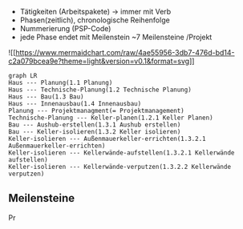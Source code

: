 - Tätigkeiten (Arbeitspakete) -> immer mit Verb
- Phasen(zeitlich), chronologische Reihenfolge
- Nummerierung (PSP-Code)
- jede Phase endet mit Meilenstein
	~7 Meilensteine /Projekt

![[https://www.mermaidchart.com/raw/4ae55956-3db7-476d-bd14-c2a079bcea9e?theme=light&version=v0.1&format=svg]]

```mermaid
graph LR
Haus --- Planung(1.1 Planung)
Haus --- Technische-Planung(1.2 Technische Planung)
Haus --- Bau(1.3 Bau)
Haus --- Innenausbau(1.4 Innenausbau)
Planung --- Projektmanagment(= Projektmanagement)
Technische-Planung --- Keller-planen(1.2.1 Keller Planen)
Bau --- Aushub-erstellen(1.3.1 Aushub erstellen)
Bau --- Keller-isolieren(1.3.2 Keller isolieren)
Keller-isolieren --- Außenmauerkeller-errichten(1.3.2.1 Außenmauerkeller-errichten)
Keller-isolieren --- Kellerwände-aufstellen(1.3.2.1 Kellerwände aufstellen)
Keller-isolieren --- Kellerwände-verputzen(1.3.2.2 Kellerwände verputzen)
```


## Meilensteine
Pr